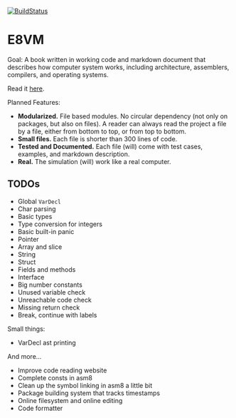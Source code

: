 [![BuildStatus](https://travis-ci.org/h8liu/e8vm.png?branch=master)](https://travis-ci.org/h8liu/e8vm)

# E8VM

Goal: A book written in working code and markdown document that
describes how computer system works, including architecture,
assemblers, compilers, and operating systems.

Read it [here](http://8k.lonnie.io).

Planned Features:

- **Modularized.** File based modules. No circular dependency (not only on packages,
  but also on files). A reader can always read the project a file by
  a file, either from bottom to top, or from top to bottom.
- **Small files.** Each file is shorter than 300 lines of code.
- **Tested and Documented.**
  Each file (will) come with test cases, examples, and markdown description.
- **Real.** The simulation (will) work like a real computer.

## TODOs

- Global `VarDecl`
- Char parsing
- Basic types
- Type conversion for integers
- Basic built-in panic
- Pointer
- Array and slice
- String
- Struct
- Fields and methods
- Interface					
- Big number constants
- Unused variable check
- Unreachable code check
- Missing return check
- Break, continue with labels

Small things:

- VarDecl ast printing

And more...

- Improve code reading website
- Complete consts in asm8
- Clean up the symbol linking in asm8 a little bit
- Package building system that tracks timestamps
- Online filesystem and online editing
- Code formatter
